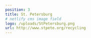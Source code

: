 ```yaml
---
position: 3
title: St. Petersburg
# netlify cms image field
logo: /uploads/StPetersburg.png
url: http://www.stpete.org/recycling
---
```

